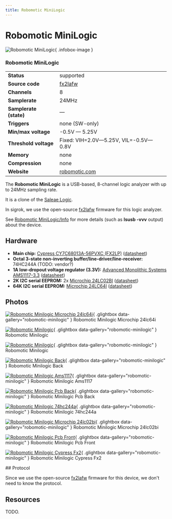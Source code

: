```yaml
---
title: Robomotic MiniLogic
---
```


# Robomotic MiniLogic

<div class="infobox" markdown>

![Robomotic MiniLogic](./img/Robomotic_minilogic_microchip_24lc64i.jpg){ .infobox-image }

### Robomotic MiniLogic

| | |
|---|---|
| **Status** | supported |
| **Source code** | [fx2lafw](https://github.com/OpenTraceLab/OpenTraceCapture/tree/main/src/hardware/fx2lafw) |
| **Channels** | 8 |
| **Samplerate** | 24MHz |
| **Samplerate (state)** | — |
| **Triggers** | none (SW-only) |
| **Min/max voltage** | -0.5V — 5.25V |
| **Threshold voltage** | Fixed: VIH=2.0V—5.25V, VIL=-0.5V—0.8V |
| **Memory** | none |
| **Compression** | none |
| **Website** | [robomotic.com](http://buglogic.robomotic.com) |

</div>

The **Robomotic MiniLogic** is a USB-based, 8-channel logic analyzer with up to 24MHz sampling rate.

It is a clone of the [Saleae Logic](https://sigrok.org/wiki/Saleae_Logic).

In sigrok, we use the open-source [fx2lafw](https://sigrok.org/wiki/Fx2lafw) firmware for this logic analyzer.

See [Robomotic MiniLogic/Info](https://sigrok.org/wiki/Robomotic_MiniLogic/Info) for more details (such as **lsusb -vvv** output) about the device.

## Hardware
- **Main chip:** [Cypress CY7C68013A-56PVXC (FX2LP)](http://www.cypress.com/?rID=38801) ([datasheet](http://www.cypress.com/?docID=34060))
- **Octal 3-state non-inverting buffer/line-driver/line-receiver:** 74HC244A (TODO: vendor?)
- **1A low-dropout voltage regulator (3.3V):** [Advanced Monolithic Systems AMS1117-3.3](http://www.advanced-monolithic.com/products/voltreg.html#1117) ([datasheet](http://www.advanced-monolithic.com/pdf/ds1117.pdf))
- **2K I2C serial EEPROM:** 2x [Microchip 24LC02BI](https://www.microchip.com/wwwproducts/Devices.aspx?dDocName=en010810) ([datasheet](http://ww1.microchip.com/downloads/en/DeviceDoc/21709J.pdf))
- **64K I2C serial EEPROM:** [Microchip 24LC64I](https://www.microchip.com/wwwproducts/Devices.aspx?dDocName=en010831) ([datasheet](http://ww1.microchip.com/downloads/en/DeviceDoc/21189S.pdf))

## Photos

<div class="photo-grid" markdown>

[![Robomotic Minilogic Microchip 24lc64i](./img/Robomotic_minilogic_microchip_24lc64i.jpg)](./img/Robomotic_minilogic_microchip_24lc64i.jpg "Robomotic Minilogic Microchip 24lc64i"){ .glightbox data-gallery="robomotic-minilogic" }
<span class="caption">Robomotic Minilogic Microchip 24lc64i</span>

[![Robomotic Minilogic](./img/Robomotic_minilogic.jpg)](./img/Robomotic_minilogic.jpg "Robomotic Minilogic"){ .glightbox data-gallery="robomotic-minilogic" }
<span class="caption">Robomotic Minilogic</span>

[![Robomotic Minilogic](./img/Robomotic_minilogic.jpg)](./img/Robomotic_minilogic.png "Robomotic Minilogic"){ .glightbox data-gallery="robomotic-minilogic" }
<span class="caption">Robomotic Minilogic</span>

[![Robomotic Minilogic Back](./img/Robomotic_minilogic_back.jpg)](./img/Robomotic_minilogic_back.jpg "Robomotic Minilogic Back"){ .glightbox data-gallery="robomotic-minilogic" }
<span class="caption">Robomotic Minilogic Back</span>

[![Robomotic Minilogic Ams1117](./img/Robomotic_minilogic_ams1117.jpg)](./img/Robomotic_minilogic_ams1117.jpg "Robomotic Minilogic Ams1117"){ .glightbox data-gallery="robomotic-minilogic" }
<span class="caption">Robomotic Minilogic Ams1117</span>

[![Robomotic Minilogic Pcb Back](./img/Robomotic_minilogic_pcb_back.jpg)](./img/Robomotic_minilogic_pcb_back.jpg "Robomotic Minilogic Pcb Back"){ .glightbox data-gallery="robomotic-minilogic" }
<span class="caption">Robomotic Minilogic Pcb Back</span>

[![Robomotic Minilogic 74hc244a](./img/Robomotic_minilogic_74hc244a.jpg)](./img/Robomotic_minilogic_74hc244a.jpg "Robomotic Minilogic 74hc244a"){ .glightbox data-gallery="robomotic-minilogic" }
<span class="caption">Robomotic Minilogic 74hc244a</span>

[![Robomotic Minilogic Microchip 24lc02bi](./img/Robomotic_minilogic_microchip_24lc02bi.jpg)](./img/Robomotic_minilogic_microchip_24lc02bi.jpg "Robomotic Minilogic Microchip 24lc02bi"){ .glightbox data-gallery="robomotic-minilogic" }
<span class="caption">Robomotic Minilogic Microchip 24lc02bi</span>

[![Robomotic Minilogic Pcb Front](./img/Robomotic_minilogic_pcb_front.jpg)](./img/Robomotic_minilogic_pcb_front.jpg "Robomotic Minilogic Pcb Front"){ .glightbox data-gallery="robomotic-minilogic" }
<span class="caption">Robomotic Minilogic Pcb Front</span>

[![Robomotic Minilogic Cypress Fx2](./img/Robomotic_minilogic_cypress_fx2.jpg)](./img/Robomotic_minilogic_cypress_fx2.jpg "Robomotic Minilogic Cypress Fx2"){ .glightbox data-gallery="robomotic-minilogic" }
<span class="caption">Robomotic Minilogic Cypress Fx2</span>

</div>
## Protocol

Since we use the open-source [fx2lafw](https://sigrok.org/wiki/Fx2lafw) firmware for this device, we don't need to know the protocol.

## Resources

TODO.

